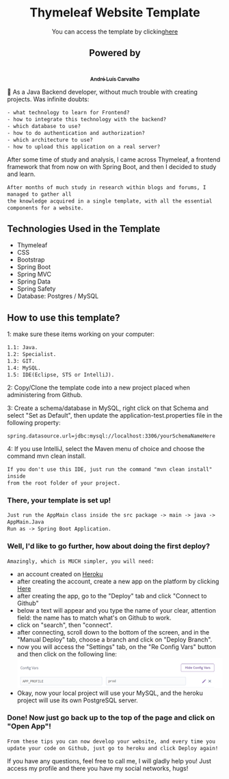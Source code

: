 <div align="center">
<h1>Thymeleaf Website Template</h1>
</div>
<p align="center"> You can access the template by clicking<a href="https://thymeleaf-website-template.herokuapp.com/home">here</a></p>

<div align="center">
<h2>Powered by</h2>
<a href="https://github.com/andreltcarvalho"><img style="border-radius: 50%;" src="https://avatars0.githubusercontent.com/u/53447567?s=460&v=4" width="100px;" alt=""/><br /><sub><b>
André Luís Carvalho</b></sub></a>
</div>

:thinking: As a Java Backend developer, without much trouble with creating projects. Was
infinite doubts:

```text
- what technology to learn for Frontend?
- how to integrate this technology with the backend?
- which database to use?
- how to do authentication and authorization?
- which architecture to use?
- how to upload this application on a real server?
```

After some time of study and analysis, I came across Thymeleaf, a frontend framework that
from now on with Spring Boot, and then I decided to study and learn.

```text
After months of much study in research within blogs and forums, I managed to gather all
the knowledge acquired in a single template, with all the essential components for a website.
```

<h2 align="left"> Technologies Used in the Template</h2>
<ul>
<li>Thymeleaf</li>
<li>CSS</li>
<li>Bootstrap</li>
<li>Spring Boot </li>
<li>Spring MVC </li>
<li>Spring Data</li>
<li>Spring Safety</li>
<li> Database: Postgres / MySQL </li>
</ul>

<h2>How to use this template?</h2>

1: make sure these items working on your computer:

```text
1.1: Java.
1.2: Specialist.
1.3: GIT.
1.4: MySQL.
1.5: IDE(Eclipse, STS or IntelliJ).
```

2: Copy/Clone the template code into a new project placed when administering from Github.

3: Create a schema/database in MySQL, right click on that Schema and select "Set as Default", then
update the application-test.properties file in the following property:

```properties
spring.datasource.url=jdbc:mysql://localhost:3306/yourSchemaNameHere
```

4: If you use IntelliJ, select the Maven menu of choice and choose the command mvn clean install.

```text
If you don't use this IDE, just run the command "mvn clean install" inside
from the root folder of your project.
```

<h3>There, your template is set up!</h3>

```text
Just run the AppMain class inside the src package -> main -> java -> AppMain.Java
Run as -> Spring Boot Application.
```

<h3>Well, I'd like to go further, how about doing the first deploy?</h3>

```text
Amazingly, which is MUCH simpler, you will need:
```

- an account created on [Heroku](https://www.heroku.com/)
- after creating the account, create a new app on the platform by clicking [Here](https://dashboard.heroku.com/new-app)
- after creating the app, go to the "Deploy" tab and click "Connect to Github"
- below a text will appear and you type the name of your clear, attention field:
  the name has to match what's on Github to work.
- click on "search", then "connect".
- after connecting, scroll down to the bottom of the screen, and in the "Manual Deploy" tab, choose a branch and click on "Deploy Branch".
- now you will access the "Settings" tab, on the "Re Config Vars" button and then click on the following line:
  ![](src/main/resources/static/images/config-vars.png)
- Okay, now your local project will use your MySQL, and the heroku project will use its own PostgreSQL server.

<h3>Done! Now just go back up to the top of the page and click on "Open App"!</h3>

```text
From these tips you can now develop your website, and every time you
update your code on Github, just go to heroku and click Deploy again!
```

If you have any questions, feel free to call me, I will gladly help you!
Just access my profile and there you have my social networks, hugs!
